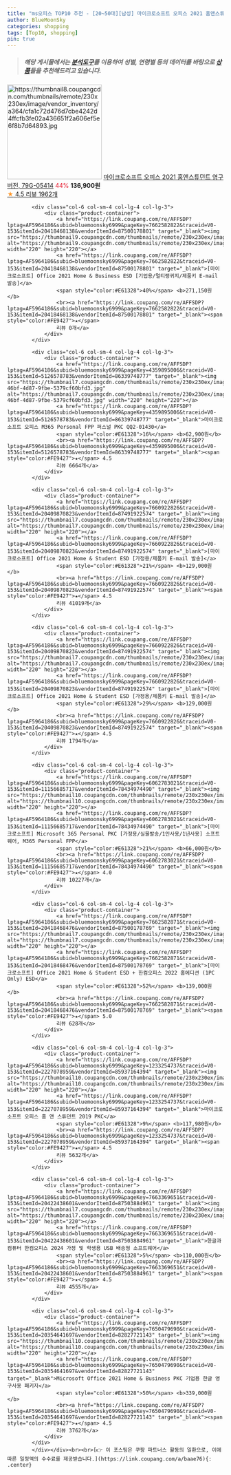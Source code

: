 ```yaml
---
title: "ms오피스 TOP10 추천 - [20~50대][남성] 마이크로소프트 오피스 2021 홈앤스튜던트 영구버전, 79G-05414"
author: BlueMoonSky
categories: shopping
tags: [Top10, shopping]
pin: true
---
```


> ##### 해당 게시물에서는 [**분석도구**](https://itemscout.io/)를 이용하여 **성별**, **연령별** 등의 데이터를 바탕으로 [**상품**](https://link.coupang.com/a/baae76)들을 추천해드리고 있습니다.
<div class="container"><div class="row">
            <div class="col-6 col-sm-4 col-lg-4 col-lg-3">
                <div class="product-container">
                    <a href="https://link.coupang.com/re/AFFSDP?lptag=AF5964186&subid=bluemoonsky6999&pageKey=6173329036&traceid=V0-153&itemId=12065251431&vendorItemId=80947593161" target="_blank"><img src="https://thumbnail8.coupangcdn.com/thumbnails/remote/230x230ex/image/vendor_inventory/a364/cfa1c72d476d7cbe4242d4ffcfb3fe02a436651f2a606ef5e6f8b7d64893.jpg" alt="https://thumbnail8.coupangcdn.com/thumbnails/remote/230x230ex/image/vendor_inventory/a364/cfa1c72d476d7cbe4242d4ffcfb3fe02a436651f2a606ef5e6f8b7d64893.jpg" width="220" height="220"></a>
                    <a href="https://link.coupang.com/re/AFFSDP?lptag=AF5964186&subid=bluemoonsky6999&pageKey=6173329036&traceid=V0-153&itemId=12065251431&vendorItemId=80947593161" target="_blank">마이크로소프트 오피스 2021 홈앤스튜던트 영구버전, 79G-05414</a>
                    <span style="color:#E61328">44%</span> <b>136,900원</b>
                    <br><a href="https://link.coupang.com/re/AFFSDP?lptag=AF5964186&subid=bluemoonsky6999&pageKey=6173329036&traceid=V0-153&itemId=12065251431&vendorItemId=80947593161" target="_blank"><span style="color:#FE9427">★</span> 4.5
                    리뷰 1962개</a>
                </div>
            </div>
            
            <div class="col-6 col-sm-4 col-lg-4 col-lg-3">
                <div class="product-container">
                    <a href="https://link.coupang.com/re/AFFSDP?lptag=AF5964186&subid=bluemoonsky6999&pageKey=7662582822&traceid=V0-153&itemId=20418468138&vendorItemId=87500178801" target="_blank"><img src="https://thumbnail9.coupangcdn.com/thumbnails/remote/230x230ex/image/vendor_inventory/9680/8d2e20006722a70f49b3b5d310c494a7be01e0fc88e03946cee29fc904be.jpg" alt="https://thumbnail9.coupangcdn.com/thumbnails/remote/230x230ex/image/vendor_inventory/9680/8d2e20006722a70f49b3b5d310c494a7be01e0fc88e03946cee29fc904be.jpg" width="220" height="220"></a>
                    <a href="https://link.coupang.com/re/AFFSDP?lptag=AF5964186&subid=bluemoonsky6999&pageKey=7662582822&traceid=V0-153&itemId=20418468138&vendorItemId=87500178801" target="_blank">[마이크로소프트] Office 2021 Home & Business ESD [기업용/멀티랭귀지/제품키 E-mail 발송]</a>
                    <span style="color:#E61328">40%</span> <b>271,150원</b>
                    <br><a href="https://link.coupang.com/re/AFFSDP?lptag=AF5964186&subid=bluemoonsky6999&pageKey=7662582822&traceid=V0-153&itemId=20418468138&vendorItemId=87500178801" target="_blank"><span style="color:#FE9427">★</span> 
                    리뷰 0개</a>
                </div>
            </div>
            
            <div class="col-6 col-sm-4 col-lg-4 col-lg-3">
                <div class="product-container">
                    <a href="https://link.coupang.com/re/AFFSDP?lptag=AF5964186&subid=bluemoonsky6999&pageKey=4359895006&traceid=V0-153&itemId=5126578783&vendorItemId=86339748777" target="_blank"><img src="https://thumbnail7.coupangcdn.com/thumbnails/remote/230x230ex/image/retail/images/2023/06/21/14/8/43de6851-46bf-4d87-9fbe-5379cf60bfd3.jpg" alt="https://thumbnail7.coupangcdn.com/thumbnails/remote/230x230ex/image/retail/images/2023/06/21/14/8/43de6851-46bf-4d87-9fbe-5379cf60bfd3.jpg" width="220" height="220"></a>
                    <a href="https://link.coupang.com/re/AFFSDP?lptag=AF5964186&subid=bluemoonsky6999&pageKey=4359895006&traceid=V0-153&itemId=5126578783&vendorItemId=86339748777" target="_blank">마이크로소프트 오피스 M365 Personal FPP 퍼스널 PKC QQ2-01430</a>
                    <span style="color:#E61328">16%</span> <b>62,900원</b>
                    <br><a href="https://link.coupang.com/re/AFFSDP?lptag=AF5964186&subid=bluemoonsky6999&pageKey=4359895006&traceid=V0-153&itemId=5126578783&vendorItemId=86339748777" target="_blank"><span style="color:#FE9427">★</span> 4.5
                    리뷰 6664개</a>
                </div>
            </div>
            
            <div class="col-6 col-sm-4 col-lg-4 col-lg-3">
                <div class="product-container">
                    <a href="https://link.coupang.com/re/AFFSDP?lptag=AF5964186&subid=bluemoonsky6999&pageKey=7660922826&traceid=V0-153&itemId=20409870823&vendorItemId=87491922574" target="_blank"><img src="https://thumbnail7.coupangcdn.com/thumbnails/remote/230x230ex/image/vendor_inventory/2060/cc45b06ec89f83e156af6bf9b4e12b9fb4014e30e095f5c27daafc0f643a.jpg" alt="https://thumbnail7.coupangcdn.com/thumbnails/remote/230x230ex/image/vendor_inventory/2060/cc45b06ec89f83e156af6bf9b4e12b9fb4014e30e095f5c27daafc0f643a.jpg" width="220" height="220"></a>
                    <a href="https://link.coupang.com/re/AFFSDP?lptag=AF5964186&subid=bluemoonsky6999&pageKey=7660922826&traceid=V0-153&itemId=20409870823&vendorItemId=87491922574" target="_blank">[마이크로소프트] Office 2021 Home & Student ESD [가정용/제품키 E-mail 발송]</a>
                    <span style="color:#E61328">21%</span> <b>129,000원</b>
                    <br><a href="https://link.coupang.com/re/AFFSDP?lptag=AF5964186&subid=bluemoonsky6999&pageKey=7660922826&traceid=V0-153&itemId=20409870823&vendorItemId=87491922574" target="_blank"><span style="color:#FE9427">★</span> 4.5
                    리뷰 41019개</a>
                </div>
            </div>
            
            <div class="col-6 col-sm-4 col-lg-4 col-lg-3">
                <div class="product-container">
                    <a href="https://link.coupang.com/re/AFFSDP?lptag=AF5964186&subid=bluemoonsky6999&pageKey=7660922826&traceid=V0-153&itemId=20409870823&vendorItemId=87491922574" target="_blank"><img src="https://thumbnail7.coupangcdn.com/thumbnails/remote/230x230ex/image/vendor_inventory/2060/cc45b06ec89f83e156af6bf9b4e12b9fb4014e30e095f5c27daafc0f643a.jpg" alt="https://thumbnail7.coupangcdn.com/thumbnails/remote/230x230ex/image/vendor_inventory/2060/cc45b06ec89f83e156af6bf9b4e12b9fb4014e30e095f5c27daafc0f643a.jpg" width="220" height="220"></a>
                    <a href="https://link.coupang.com/re/AFFSDP?lptag=AF5964186&subid=bluemoonsky6999&pageKey=7660922826&traceid=V0-153&itemId=20409870823&vendorItemId=87491922574" target="_blank">[마이크로소프트] Office 2021 Home & Student ESD [가정용/제품키 E-mail 발송]</a>
                    <span style="color:#E61328">29%</span> <b>129,000원</b>
                    <br><a href="https://link.coupang.com/re/AFFSDP?lptag=AF5964186&subid=bluemoonsky6999&pageKey=7660922826&traceid=V0-153&itemId=20409870823&vendorItemId=87491922574" target="_blank"><span style="color:#FE9427">★</span> 4.5
                    리뷰 1794개</a>
                </div>
            </div>
            
            <div class="col-6 col-sm-4 col-lg-4 col-lg-3">
                <div class="product-container">
                    <a href="https://link.coupang.com/re/AFFSDP?lptag=AF5964186&subid=bluemoonsky6999&pageKey=6062783021&traceid=V0-153&itemId=11156685717&vendorItemId=78434974490" target="_blank"><img src="https://thumbnail10.coupangcdn.com/thumbnails/remote/230x230ex/image/vendor_inventory/8ea0/46f19412d196befc5c819ab63109d4e99b4a61e87b8c21c84cf1f4f10fce.jpg" alt="https://thumbnail10.coupangcdn.com/thumbnails/remote/230x230ex/image/vendor_inventory/8ea0/46f19412d196befc5c819ab63109d4e99b4a61e87b8c21c84cf1f4f10fce.jpg" width="220" height="220"></a>
                    <a href="https://link.coupang.com/re/AFFSDP?lptag=AF5964186&subid=bluemoonsky6999&pageKey=6062783021&traceid=V0-153&itemId=11156685717&vendorItemId=78434974490" target="_blank">[마이크로소프트] Microsoft 365 Personal PKC [가정용/실물발송/1인사용/1년사용] 소프트웨어, M365 Personal FPP</a>
                    <span style="color:#E61328">21%</span> <b>66,000원</b>
                    <br><a href="https://link.coupang.com/re/AFFSDP?lptag=AF5964186&subid=bluemoonsky6999&pageKey=6062783021&traceid=V0-153&itemId=11156685717&vendorItemId=78434974490" target="_blank"><span style="color:#FE9427">★</span> 4.0
                    리뷰 10227개</a>
                </div>
            </div>
            
            <div class="col-6 col-sm-4 col-lg-4 col-lg-3">
                <div class="product-container">
                    <a href="https://link.coupang.com/re/AFFSDP?lptag=AF5964186&subid=bluemoonsky6999&pageKey=7662582871&traceid=V0-153&itemId=20418468476&vendorItemId=87500178769" target="_blank"><img src="https://thumbnail7.coupangcdn.com/thumbnails/remote/230x230ex/image/vendor_inventory/54c3/78e895824cdabafdc322bb9a984c7ead961e50befb5fdfac3964f802eaba.jpg" alt="https://thumbnail7.coupangcdn.com/thumbnails/remote/230x230ex/image/vendor_inventory/54c3/78e895824cdabafdc322bb9a984c7ead961e50befb5fdfac3964f802eaba.jpg" width="220" height="220"></a>
                    <a href="https://link.coupang.com/re/AFFSDP?lptag=AF5964186&subid=bluemoonsky6999&pageKey=7662582871&traceid=V0-153&itemId=20418468476&vendorItemId=87500178769" target="_blank">[마이크로소프트] Office 2021 Home & Student ESD + 한컴오피스 2022 홈에디션 (1PC Only) ESD</a>
                    <span style="color:#E61328">52%</span> <b>139,000원</b>
                    <br><a href="https://link.coupang.com/re/AFFSDP?lptag=AF5964186&subid=bluemoonsky6999&pageKey=7662582871&traceid=V0-153&itemId=20418468476&vendorItemId=87500178769" target="_blank"><span style="color:#FE9427">★</span> 5.0
                    리뷰 628개</a>
                </div>
            </div>
            
            <div class="col-6 col-sm-4 col-lg-4 col-lg-3">
                <div class="product-container">
                    <a href="https://link.coupang.com/re/AFFSDP?lptag=AF5964186&subid=bluemoonsky6999&pageKey=1233254737&traceid=V0-153&itemId=2227078959&vendorItemId=85937164394" target="_blank"><img src="https://thumbnail10.coupangcdn.com/thumbnails/remote/230x230ex/image/vendor_inventory/8981/5b7b63b42dc6b7854f02bff7a4d3ed0256260d7eda6b199a3aa12444c218.jpg" alt="https://thumbnail10.coupangcdn.com/thumbnails/remote/230x230ex/image/vendor_inventory/8981/5b7b63b42dc6b7854f02bff7a4d3ed0256260d7eda6b199a3aa12444c218.jpg" width="220" height="220"></a>
                    <a href="https://link.coupang.com/re/AFFSDP?lptag=AF5964186&subid=bluemoonsky6999&pageKey=1233254737&traceid=V0-153&itemId=2227078959&vendorItemId=85937164394" target="_blank">마이크로소프트 오피스 홈 앤 스튜던트 2019 PKC</a>
                    <span style="color:#E61328">9%</span> <b>117,980원</b>
                    <br><a href="https://link.coupang.com/re/AFFSDP?lptag=AF5964186&subid=bluemoonsky6999&pageKey=1233254737&traceid=V0-153&itemId=2227078959&vendorItemId=85937164394" target="_blank"><span style="color:#FE9427">★</span> 4.5
                    리뷰 5632개</a>
                </div>
            </div>
            
            <div class="col-6 col-sm-4 col-lg-4 col-lg-3">
                <div class="product-container">
                    <a href="https://link.coupang.com/re/AFFSDP?lptag=AF5964186&subid=bluemoonsky6999&pageKey=7663369651&traceid=V0-153&itemId=20422438601&vendorItemId=87503884961" target="_blank"><img src="https://thumbnail7.coupangcdn.com/thumbnails/remote/230x230ex/image/vendor_inventory/fe9e/4f5127b3016184fedd8e3d75cec65d1c645fa55ba9e48a415bd981a9fa3f.jpg" alt="https://thumbnail7.coupangcdn.com/thumbnails/remote/230x230ex/image/vendor_inventory/fe9e/4f5127b3016184fedd8e3d75cec65d1c645fa55ba9e48a415bd981a9fa3f.jpg" width="220" height="220"></a>
                    <a href="https://link.coupang.com/re/AFFSDP?lptag=AF5964186&subid=bluemoonsky6999&pageKey=7663369651&traceid=V0-153&itemId=20422438601&vendorItemId=87503884961" target="_blank">한글과컴퓨터 한컴오피스 2024 가정 및 학생용 USB 배송형 소프트웨어</a>
                    <span style="color:#E61328">5%</span> <b>110,000원</b>
                    <br><a href="https://link.coupang.com/re/AFFSDP?lptag=AF5964186&subid=bluemoonsky6999&pageKey=7663369651&traceid=V0-153&itemId=20422438601&vendorItemId=87503884961" target="_blank"><span style="color:#FE9427">★</span> 4.5
                    리뷰 4555개</a>
                </div>
            </div>
            
            <div class="col-6 col-sm-4 col-lg-4 col-lg-3">
                <div class="product-container">
                    <a href="https://link.coupang.com/re/AFFSDP?lptag=AF5964186&subid=bluemoonsky6999&pageKey=7650479690&traceid=V0-153&itemId=20354641697&vendorItemId=82827721143" target="_blank"><img src="https://thumbnail10.coupangcdn.com/thumbnails/remote/230x230ex/image/vendor_inventory/037a/796823e28f432a792ef17f6b03a80f962b24ccaa5162924013724f6b044a.png" alt="https://thumbnail10.coupangcdn.com/thumbnails/remote/230x230ex/image/vendor_inventory/037a/796823e28f432a792ef17f6b03a80f962b24ccaa5162924013724f6b044a.png" width="220" height="220"></a>
                    <a href="https://link.coupang.com/re/AFFSDP?lptag=AF5964186&subid=bluemoonsky6999&pageKey=7650479690&traceid=V0-153&itemId=20354641697&vendorItemId=82827721143" target="_blank">Microsoft Office 2021 Home & Business PKC 기업용 한글 영구사용 패키지</a>
                    <span style="color:#E61328">50%</span> <b>339,000원</b>
                    <br><a href="https://link.coupang.com/re/AFFSDP?lptag=AF5964186&subid=bluemoonsky6999&pageKey=7650479690&traceid=V0-153&itemId=20354641697&vendorItemId=82827721143" target="_blank"><span style="color:#FE9427">★</span> 4.5
                    리뷰 3762개</a>
                </div>
            </div>
            </div></div><br><br>[👉 이 포스팅은 쿠팡 파트너스 활동의 일환으로, 이에 따른 일정액의 수수료를 제공받습니다.](https://link.coupang.com/a/baae76){: .center}